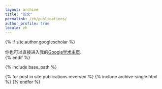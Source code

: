 ```yaml
---
layout: archive
title: "论文"
permalink: /zh/publications/
author_profile: true
locale: zh
---
```


{% if site.author.googlescholar %}
  <div class="wordwrap">你也可以直接进入我的<a href="{{site.author.googlescholar}}">Google学术主页</a>.</div>
{% endif %}

{% include base_path %}

{% for post in site.publications reversed %}
  {% include archive-single.html %}
{% endfor %}
